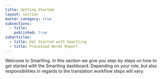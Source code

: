 ```yaml
---
title: Getting Started
layout: section
master_category: true
subsections:
  - title:
    published: true
subarticles:
  - title: Get Started with Smartling
  - title: Processed Words Report
---
```



Welcome to Smartling. In this section we give you step-by steps on how to get started with the Smartling dashboard. Depending on your role, but also responsibilities in regards to the translation workflow steps will vary:&nbsp;

&nbsp;